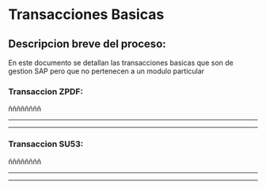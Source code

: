 # Transacciones Basicas

## Descripcion breve del proceso:

En este documento se detallan las transacciones basicas que son de gestion SAP pero que no pertenecen a un modulo particular

### Transaccion ZPDF:

ññññññññ

---

---


### Transaccion SU53:

ññññññññ

---

---
